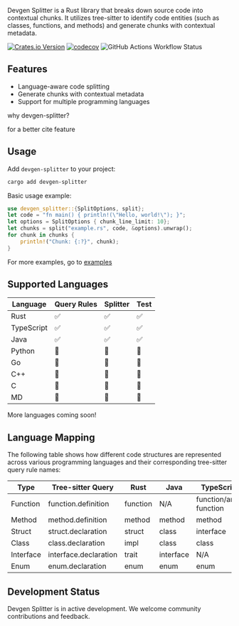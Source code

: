 Devgen Splitter is a Rust library that breaks down source code into contextual chunks. 
It utilizes tree-sitter to identify code entities (such as classes, functions, and methods) and generate chunks with contextual metadata.

[![Crates.io Version](https://img.shields.io/crates/v/devgen-splitter)](https://crates.io/crates/devgen-splitter)
[![codecov](https://codecov.io/github/imotai/devgen-splitter/graph/badge.svg?token=3YSFEZ4JLI)](https://codecov.io/github/imotai/devgen-splitter)
![GitHub Actions Workflow Status](https://img.shields.io/github/actions/workflow/status/imotai/devgen-splitter/rust.yml)


## Features

- Language-aware code splitting
- Generate chunks with contextual metadata
- Support for multiple programming languages


why devgen-splitter?

for a better cite feature

## Usage


Add `devgen-splitter` to your project:

```bash
cargo add devgen-splitter
```

Basic usage example:

```rust
use devgen_splitter::{SplitOptions, split};
let code = "fn main() { println!(\"Hello, world!\"); }";
let options = SplitOptions { chunk_line_limit: 10};
let chunks = split("example.rs", code, &options).unwrap();
for chunk in chunks {
    println!("Chunk: {:?}", chunk);
}
```
For more examples, go to [examples](./examples)

## Supported Languages

| Language   | Query Rules | Splitter | Test |
|------------|-------------|----------|------|
| Rust       | ✅          | ✅       | ✅   |
| TypeScript | ✅          | ✅       | ✅   |
| Java       | ✅          | ✅       | ✅   |
| Python     | 🚧          | 🚧       | 🚧   |
| Go         | 🚧          | 🚧       | 🚧   |
| C++        | 🚧          | 🚧       | 🚧   |
| C          | 🚧          | 🚧       | 🚧   |
| MD         | 🚧          | 🚧       | 🚧   |

More languages coming soon!

## Language Mapping

The following table shows how different code structures are represented across various programming languages and their corresponding tree-sitter query rule names:

| Type       | Tree-sitter Query | Rust     | Java     | TypeScript | Python   | Go       | C++      |
|------------|-------------------|----------|----------|------------|----------|----------|----------|
| Function   | function.definition | function     | N/A   | function/array function   | function     | function  | function |
| Method   | method.definition | method    | method   | method   | method      | method     | method |
| Struct     | struct.declaration | struct  | class    | interface  | class    | struct   | struct   |
| Class      | class.declaration | impl     | class    | class      | class    | N/A      | class    |
| Interface  | interface.declaration | trait | interface| N/A  | N/A      | N/A| N/A      | N/A      |
| Enum       | enum.declaration  | enum     | enum     | enum       | N/A      | N/A      | enum     |


## Development Status

Devgen Splitter is in active development. We welcome community contributions and feedback.
